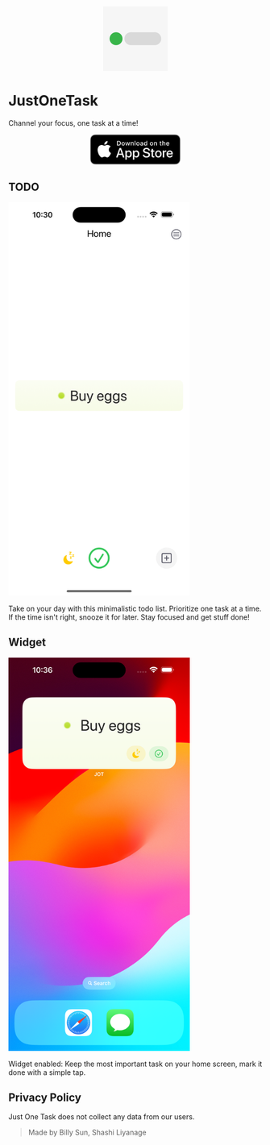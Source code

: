 <p align="center">
  <img alt="Just One Task App Icon" src="JOT-App-Icon.png" width=128>
</p>

# JustOneTask

Channel your focus, one task at a time!

<p align="center">
  <a href="https://apps.apple.com/us/app/justonetask-jot/id6475375044"><img alt="Download from the app store" src="Download_on_the_App_Store_Badge_blk.svg" height=60></a>
</p>

## TODO

<img alt="Screenshot of app" src="JOT-0.1.2-screenshot.png" width=360>

Take on your day with this minimalistic todo list. Prioritize one task at a time. If the time isn't right, snooze it for later. Stay focused and get stuff done!

## Widget

<img alt="Screenshot of widget" src="JOT-0.1.2-widget.png" width=360>

Widget enabled: Keep the most important task on your home screen, mark it done with a simple tap.

<a id="privacy"></a>
## Privacy Policy

Just One Task does not collect any data from our users.

> Made by Billy Sun, Shashi Liyanage
